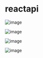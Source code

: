 # reactapi

![image](https://user-images.githubusercontent.com/77209365/184008774-d32f3dd1-330f-4499-a604-769537b5841c.png)

![image](https://user-images.githubusercontent.com/77209365/184014299-5d2fc0b2-814c-4e63-bb1a-243a07051f4c.png)

![image](https://user-images.githubusercontent.com/77209365/184018272-58b49805-7d12-4399-8489-5e68dc548582.png)

![image](https://user-images.githubusercontent.com/77209365/184021371-5dc93f65-045e-479b-a7f2-70436e90b8d0.png)
